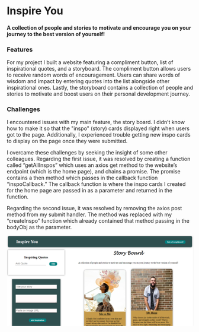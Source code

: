 # Inspire You
#### A collection of people and stories to motivate and encourage you on your journey to the best version of yourself!

### Features
For my project I built a website featuring a compliment button, list of inspirational quotes, and a storyboard. The compliment button allows users to receive random words of encouragement. Users can share words of wisdom and impact by entering quotes into the list alongside other inspirational ones. Lastly, the storyboard contains a collection of people and stories to motivate and boost users on their personal development journey.

### Challenges
I encountered issues with my main feature, the story board. I didn’t know how to make it so that the "inspo" (story) cards displayed right when users got to the page. Additionally, I experienced trouble getting new inspo cards to display on the page once they were submitted.

I overcame these challenges by seeking the insight of some other colleagues. Regarding the first issue, it was resolved by creating a function called “getAllInspos” which uses an axios get method to the website’s endpoint (which is the home page), and chains a promise. The promise contains a then method which passes in the callback function “inspoCallback.” The callback function is where the inspo cards I created for the home page are passed in as a parameter and returned in the function.

Regarding the second issue, it was resolved by removing the axios post method from my submit handler. The method was replaced with my “createInspo” function which already contained that method passing in the bodyObj as the parameter.


<img alt='inspo cover image' src=webshot.1.PNG>
